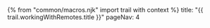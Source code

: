 {% from "common/macros.njk" import trail with context %}
<frontmatter>
title: "{{ trail.workingWithRemotes.title }}"
pageNav: 4
</frontmatter>

<include src="tour-inPage-asFlat.md" boilerplate />
